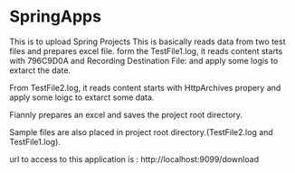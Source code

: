 # SpringApps
This is to upload Spring Projects
This is basically reads data from two test files and prepares excel file.
form the TestFile1.log, it reads content starts with 796C9D0A and Recording Destination File: and apply some logis to extarct the date.

From TestFile2.log, it reads content starts with HttpArchives propery and apply some loigc to extarct some data.

Fiannly prepares an excel and saves the project root directory.

Sample files are also placed in project root directory.(TestFile2.log and TestFile1.log).

url to access to this application is : http://localhost:9099/download





